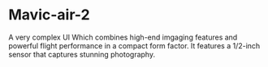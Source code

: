# Mavic-air-2
A very complex UI Which combines high-end imgaging features and powerful flight performance in a compact form factor. It features a 1/2-inch sensor that captures stunning photography.
